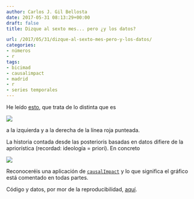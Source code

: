 ```yaml
---
author: Carlos J. Gil Bellosta
date: 2017-05-31 08:13:29+00:00
draft: false
title: Dizque al sexto mes... pero ¿y los datos?

url: /2017/05/31/dizque-al-sexto-mes-pero-y-los-datos/
categories:
- números
- r
tags:
- bicimad
- causalimpact
- madrid
- r
- series temporales
---
```


He leído [esto](http://www.eldiario.es/desde-mi-bici/sexto-mes-BiciMAD-municipalizada-resucito_6_647845233.html), que trata de lo distinta que es

![](/wp-uploads/2017/05/bicimad_usos.png)


a la izquierda y a la derecha de la línea roja punteada.

La historia contada desde las posterioris basadas en datos difiere de la apriorística (recordad: ideología = priori). En concreto

![](/wp-uploads/2017/05/bicimad_causal_impact.png)


Reconoceréis una aplicación de [`causalImpact`](https://google.github.io/CausalImpact/CausalImpact.html) y lo que significa el gráfico está comentado en todas partes.

Código y datos, por mor de la reproducibilidad, [aquí](/uploads/bicimad_causal_impact.zip).



